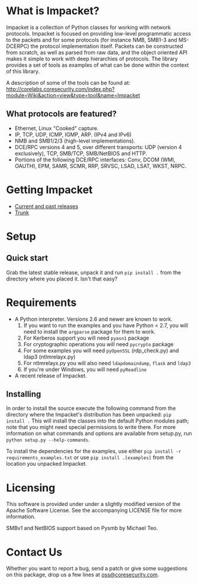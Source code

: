 What is Impacket?
=================

Impacket is a collection of Python classes for working with network
protocols. Impacket is focused on providing low-level
programmatic access to the packets and for some protocols (for
instance NMB, SMB1-3 and MS-DCERPC) the protocol implementation itself.
Packets can be constructed from scratch, as well as parsed from 
raw data, and the object oriented API makes it simple to work with 
deep hierarchies of protocols. The library provides a set of tools
as examples of what can be done within the context of this library.

A description of some of the tools can be found at:
http://corelabs.coresecurity.com/index.php?module=Wiki&action=view&type=tool&name=Impacket

What protocols are featured?
----------------------------

 * Ethernet, Linux "Cooked" capture.
 * IP, TCP, UDP, ICMP, IGMP, ARP. (IPv4 and IPv6)
 * NMB and SMB1/2/3 (high-level implementations).
 * DCE/RPC versions 4 and 5, over different transports: UDP (version 4
   exclusively), TCP, SMB/TCP, SMB/NetBIOS and HTTP.
 * Portions of the following DCE/RPC interfaces: Conv, DCOM (WMI, OAUTH),
   EPM, SAMR, SCMR, RRP, SRVSC, LSAD, LSAT, WKST, NRPC.


Getting Impacket
================

* [Current and past releases](https://github.com/CoreSecurity/impacket/releases)
* [Trunk](https://github.com/CoreSecurity/impacket)

Setup
=====

Quick start
-----------

Grab the latest stable release, unpack it and run `pip install .` from the directory where you placed it. Isn't that easy?


Requirements
============

 * A Python interpreter. Versions 2.6 and newer are known to work.
   1. If you want to run the examples and you have Python < 2.7, you
      will need to install the `argparse` package for them to work.
   2. For Kerberos support you will need `pyasn1` package
   3. For cryptographic operations you will need `pycrypto` package
   4. For some examples you will need `pyOpenSSL` (rdp_check.py) and ldap3 (ntlmrelayx.py)
   5. For ntlmrelayx.py you will also need `ldapdomaindump`, `flask` and `ldap3`
   6. If you're under Windows, you will need `pyReadline`
 * A recent release of Impacket.

Installing
----------

In order to install the source execute the following command from the
directory where the Impacket's distribution has been unpacked: `pip install .`
This will install the classes into the default
Python modules path; note that you might need special permissions to
write there. For more information on what commands and options are
available from setup.py, run `python setup.py --help-commands`.

To install the dependencies for the examples, use either `pip install -r requirements_examples.txt` or
use `pip install .[examples]` from the location you unpacked Impacket.


Licensing
=========

This software is provided under under a slightly modified version of
the Apache Software License. See the accompanying LICENSE file for
more information.

SMBv1 and NetBIOS support based on Pysmb by Michael Teo.


Contact Us
==========

Whether you want to report a bug, send a patch or give some
suggestions on this package, drop us a few lines at
oss@coresecurity.com.
